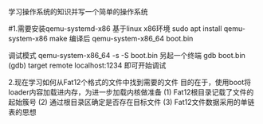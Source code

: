 学习操作系统的知识并写一个简单的操作系统

#1.需要安装qemu-systemd-x86
基于linux x86环境
sudo apt install qemu-system-x86
make 编译后
qemu-system-x86_64 boot.bin


调试模式
qemu-system-x86_64 -s -S boot.bin
另起一个终端
gdb boot.bin
(gdb) target remote localhost:1234
即可开始调试

2.现在学习如何从Fat12个格式的文件中找到需要的文件
目的在于，使用boot将loader内容加载进内存，为进一步加载内核做准备
	(1) Fat12根目录记载了文件的起始簇号
	(2) 通过根目录区确定是否存在目标文件
	(3) Fat12文件数据采用的单链表的思想
